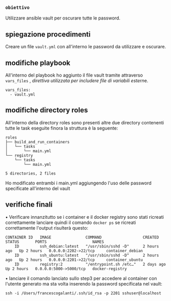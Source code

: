 ### **`obiettivo`**
Utilizzare ansible vault per oscurare tutte le password.

## spiegazione procedimenti

Creare un file `vault.yml` con all'interno le password da utilizzare e oscurare.

## modifiche playbook

All'interno del playbook ho aggiunto il file vault tramite attraverso `vars_files` , *direttiva utilizzata per includere file di variabili estern*e.

    vars_files:
      - vault.yml
## modifiche directory roles

All'interno della directory roles sono presenti altre due directory contenenti tutte le task eseguite finora la struttura è la seguente:

    roles
    ├── build_and_run_containers
    │   └── tasks
    │       └── main.yml
    └── registry
        └── tasks
            └── main.yml

    5 directories, 2 files
Ho modificato entrambi i main.yml aggiungendo l'uso delle password specificate all'interno del vault

## verifiche finali

• Verificare innanzitutto se i container e il docker registry sono stati ricreati correttamente lanciare quindi il comando `docker ps`
se ricreati correttamente l'output risulterà questo:

    CONTAINER ID   IMAGE               COMMAND                  CREATED       STATUS       PORTS                    NAMES
        ID         ssh_debian:latest   "/usr/sbin/sshd -D"      2 hours ago   Up 2 hours   0.0.0.0:2202->22/tcp     container_debian
        ID         ssh_ubuntu:latest   "/usr/sbin/sshd -D"      2 hours ago   Up 2 hours   0.0.0.0:2201->22/tcp     container_ubuntu
        ID         registry:2          "/entrypoint.sh /etc…"   2 days ago    Up 2 hours   0.0.0.0:5000->5000/tcp   docker-registry
    
• lanciare il comando lanciato sullo step3 per accedere al container con l'utente generato ma sta volta inserendo la password specificata nel vault:

`ssh -i /Users/francescogalanti/.ssh/id_rsa -p 2201 sshuser@localhost` 

